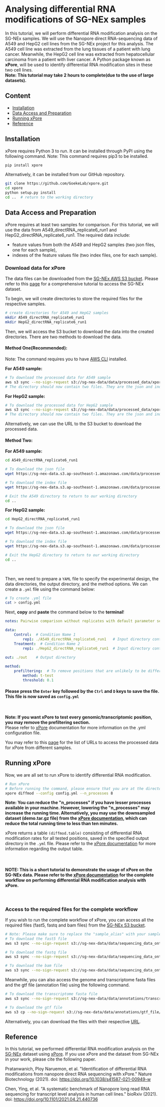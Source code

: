 # **Analysing differential RNA modifications of SG-NEx samples** 

In this tutorial, we will perform differential RNA modification analysis on the SG-NEx samples. We will use the Nanopore direct RNA-sequencing data of A549 and HepG2 cell lines from the SG-NEx project for this analysis. The A549 cell line was extracted from the lung tissues of a patient with lung cancer. Meanwhile, the HepG2 cell line was extracted from hepatocellular carcinoma from a patient with liver cancer. A Python package known as **xPore**, will be used to identify differential RNA modification sites in these two cell lines. <br>
**Note: This tutorial may take 2 hours to complete(due to the use of large datasets).**

## **Content**

- [Installation](#installation)
- [Data Access and Preparation](#data-access-and-preparation)
- [Running xPore](#running-xpore)
- [Reference](#reference)

## **Installation**

xPore requires Python 3 to run. It can be installed through PyPI using the following command. Note: This command requires pip3 to be installed. 


```bash
pip install xpore
```

Alternatively, it can be installed from our GitHub repository.


```bash
git clone https://github.com/GoekeLab/xpore.git
cd xpore
python setup.py install
cd ..  # return to the working directory 
```

## **Data Access and Preparation**

xPore requires at least two samples for comparison. For this tutorial, we will use the data from A549_directRNA_replicate6_run1 and HepG2_directRNA_replicate6_run1. The required data include:

- feature values from both the A549 and HepG2 samples (two json files, one for each sample),
- indexes of the feature values file (two index files, one for each sample).

### **Download data for xPore**
The data files can be downloaded from the [SG-NEx AWS S3 bucket](http://sg-nex-data.s3-website-ap-southeast-1.amazonaws.com/). Please refer to this [page](AWS_data_access_tutorial.md) for a comprehensive tutorial to access the SG-NEx dataset.

To begin, we will create directories to store the required files for the respective samples. 
```bash
# create directories for A549 and HepG2 samples
mkdir A549_directRNA_replicate6_run1
mkdir HepG2_directRNA_replicate6_run1
```

Then, we will access the S3 bucket to download the data into the created directories. There are two methods to download the data. 
<br>

#### **Method One(Recommended):** 
Note: The command requires you to have [AWS CLI](https://aws.amazon.com/cli/) installed.

**For A549 sample:**
```bash
# To download the processed data for A549 sample
aws s3 sync --no-sign-request s3://sg-nex-data/data/processed_data/xpore/SGNex_A549_directRNA_replicate6_run1 ./A549_directRNA_replicate6_run1
# The directory should now contain two files. They are the json and index files.
```

**For HepG2 sample:**
```bash
# To download the processed data for HepG2 sample
aws s3 sync --no-sign-request s3://sg-nex-data/data/processed_data/xpore/SGNex_HepG2_directRNA_replicate6_run1 ./HepG2_directRNA_replicate6_run1
# The directory should now contain two files. They are the json and index files.
```

Alternatively, we can use the URL to the S3 bucket to download the processed data. 
<br>

#### **Method Two:**
**For A549 sample:**
```bash
cd A549_directRNA_replicate6_run1 

# To download the json file
wget https://sg-nex-data.s3.ap-southeast-1.amazonaws.com/data/processed_data/xpore/SGNex_A549_directRNA_replicate6_run1/data.json

# To download the index file
wget https://sg-nex-data.s3.ap-southeast-1.amazonaws.com/data/processed_data/xpore/SGNex_A549_directRNA_replicate6_run1/data.index

# Exit the A549 directory to return to our working directory
cd ..
```

**For HepG2 sample:**
```bash
cd HepG2_directRNA_replicate6_run1 

# To download the json file
wget https://sg-nex-data.s3.ap-southeast-1.amazonaws.com/data/processed_data/xpore/SGNex_HepG2_directRNA_replicate6_run1/data.json	

# To download the index file
wget https://sg-nex-data.s3.ap-southeast-1.amazonaws.com/data/processed_data/xpore/SGNex_HepG2_directRNA_replicate6_run1/data.index

# Exit the HepG2 directory to return to our working directory 
cd ..
```
<br>

Then, we need to prepare a `YAML` file to specify the experimental design, the data directories, the output directory, and the method options. We can create a `.yml` file using the command below: 

```bash
# To create .yml file
cat > config.yml
```

Next, **copy** and **paste** the command below to the **terminal**!
```yaml
notes: Pairwise comparison without replicates with default parameter setting.

data:
    Control:  # Condition Name 1
        rep1: ./A549_directRNA_replicate6_run1   # Input directory containing the json and index file
    Treatment:  # Condition Name 2
        rep1: ./HepG2_directRNA_replicate6_run1  # Input directory containing the json and index file
    
out: ./out    # Output directory 

method:
    prefiltering:  # To remove positions that are unlikely to be differentially modified
        method: t-test
        threshold: 0.1
```
#### **Please press the `Enter` key followed by the `Ctrl` and `D` keys to save the file. This file is now saved as `config.yml`**
<br>

**Note: If you want xPore to test every genomic/transcriptomic position, you may remove the prefiltering section.** <br>
Please refer to [xPore](https://xpore.readthedocs.io/en/latest/configuration.html) documentation for more information on the .yml configuration file. 
<br>

You may refer to this [page](samples_with_RNAmod_data.tsv) for the list of URLs to access the processed data for xPore from different samples. 


## **Running xPore** 

Now, we are all set to run xPore to identify differential RNA modification. 


```bash
# Run xPore
# Before running the command, please ensure that you are at the directory where the .yml configuration file is located.
xpore diffmod --config config.yml --n_processes 8
```
**Note: You can reduce the "n_processes" if you have lesser processes available in your machine. However, lowering the "n_processes" may increase the running time. Alternatively, you may use the downsampled dataset (demo.tar.gz file) from the [xPore documentation](https://xpore.readthedocs.io/en/latest/data.html), which can reduce the total running time to less than ten minutes.**


xPore returns a table `(diffmod.table)` consisting of differential RNA modification rates for all tested positions, saved in the specified output directory in the `.yml` file. Please refer to the [xPore documentation](https://xpore.readthedocs.io/en/latest/outputtable.html) for more information regarding the output table. 

<br>


#### **NOTE: This is a short tutorial to demonstrate the usage of xPore on the SG-NEx data. Please refer to the [xPore documentation](https://xpore.readthedocs.io/en/latest/quickstart.html#) for the complete workflow on performing differential RNA modification analysis with xPore.** 
<br>

### **Access to the required files for the complete workflow** 

If you wish to run the complete workflow of xPore, you can access all the required files (fast5, fastq and bam files) from the [SG-NEx S3 bucket](samples.tsv). 


```bash
# Note: Please make sure to replace the "sample_alias" with your sample name
# To download the fast5 file
aws s3 sync --no-sign-request s3://sg-nex-data/data/sequencing_data_ont/fast5/<sample_alias> ./

# To download the fastq file
aws s3 sync --no-sign-request s3://sg-nex-data/data/sequencing_data_ont/fastq/<sample_alias> ./

# To download the bam file
aws s3 sync --no-sign-request s3://sg-nex-data/data/sequencing_data_ont/bam/transcriptome/<sample_alias> ./
```

Meanwhile, you can also access the genome and transcriptome fasta files and the gtf file (annotation file) using the following command.

```bash 
# To download the transcriptome fasta file
aws s3 sync --no-sign-request s3://sg-nex-data/data/annotations/transcriptome_fasta ./ --exclude hg38*

# To download the gtf file
aws s3 cp --no-sign-request s3://sg-nex-data/data/annotations/gtf_file/Homo_sapiens.GRCh38.91.gtf ./
```
Alternatively, you can download the files with their respective [URL](samples.tsv). 


## **Reference**
In this tutorial, we performed differential RNA modification analysis on the [SG-NEx](https://github.com/GoekeLab/sg-nex-data) dataset using [xPore](https://github.com/GoekeLab/xpore). If you use xPore and the dataset from SG-NEx in your work, please cite the following paper. 

Pratanwanich, Ploy Naruemon, et al. "Identification of differential RNA modifications from nanopore direct RNA sequencing with xPore." Nature Biotechnology (2021). doi: https://doi.org/10.1038/s41587-021-00949-w

Chen, Ying, et al. "A systematic benchmark of Nanopore long read RNA sequencing for transcript level analysis in human cell lines." bioRxiv (2021). doi: https://doi.org/10.1101/2021.04.21.440736
